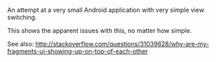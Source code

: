 
An attempt at a very small Android application with very simple view switching.

This shows the apparent issues with this, no matter how simple.

See also: http://stackoverflow.com/questions/31039628/why-are-my-fragments-ui-showing-up-on-top-of-each-other

